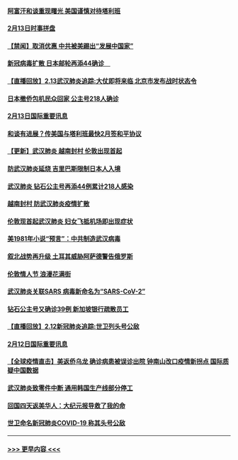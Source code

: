 #### [阿富汗和谈重现曙光 美国谨慎对待塔利班](../pages/prog202/a102776748.md?t=02140833) 
#### [2月13日时事拼盘](../pages/prog202/a102776689.md?t=02140833) 
#### [【禁闻】取消优惠 中共被美踢出“发展中国家”](../pages/prog202/a102776670.md?t=02140833) 
#### [新冠病毒扩散 日本邮轮再添44确诊　](../pages/prog202/a102776518.md?t=02140833) 
#### [【直播回放】2.13武汉肺炎追踪:大仗即将来临 北京市发布战时状态令](../pages/prog202/a102776399.md?t=02140833) 
#### [日本撤侨包机民众回家 公主号218人确诊](../pages/prog202/a102776346.md?t=02140833) 
#### [2月13日国际重要讯息](../pages/prog202/a102776339.md?t=02140833) 
#### [和谈有进展？传美国与塔利班最快2月签和平协议](../pages/prog202/a102776291.md?t=02140833) 
#### [【更新】武汉肺炎 越南封村 伦敦出现首起](../pages/prog202/a102770740.md?t=02140833) 
#### [防武汉肺炎延烧 吉里巴斯限制日本人入境](../pages/prog202/a102776276.md?t=02140833) 
#### [武汉肺炎 钻石公主号再添44例累计218人感染](../pages/prog202/a102776089.md?t=02140833) 
#### [越南封村 防武汉肺炎疫情扩散](../pages/prog202/a102776214.md?t=02140833) 
#### [伦敦现首起武汉肺炎 妇女飞抵机场即出现症状](../pages/prog202/a102776031.md?t=02140833) 
#### [美1981年小说“预言”：中共制造武汉病毒](../pages/prog202/a102775980.md?t=02140833) 
#### [叙北战势再升级 土耳其威胁阿萨德警告俄罗斯](../pages/prog202/a102775904.md?t=02140833) 
#### [伦敦情人节 浪漫花满街](../pages/prog202/a102775786.md?t=02140833) 
#### [武汉肺炎关联SARS 病毒新命名为“SARS-CoV-2”](../pages/prog202/a102775719.md?t=02140833) 
#### [钻石公主号又确诊39例 新加坡银行疏散员工](../pages/prog202/a102775691.md?t=02140833) 
#### [【直播回放】2.12新冠肺炎追踪:世卫列头号公敌](../pages/prog202/a102775541.md?t=02140833) 
#### [2月12日国际重要讯息](../pages/prog202/a102775437.md?t=02140833) 
#### [【全球疫情直击】美返侨乌龙 确诊病患被误诊出院 钟南山改口疫情新拐点 国际质疑中国数据](../pages/prog202/a102775378.md?t=02140833) 
#### [武汉肺炎致零件中断 通用韩国生产线部分停工](../pages/prog202/a102775365.md?t=02140833) 
#### [回国四天返美华人：大纪元报导救了我的命](../pages/prog202/a102775342.md?t=02140833) 
#### [世卫命名新冠肺炎COVID-19 称其头号公敌](../pages/prog202/a102775196.md?t=02140833) 

----
#### [ >>> 更早内容 <<< ](../indexes/prog202-earlier.md)

